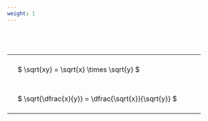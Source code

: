 ```yaml
---
weight: 1
---
```


#  
<br>
<style type="text/css">
#T_7a7e5 th.col_heading {
  text-align: left;
  font-size: 1em;
}
#T_7a7e5 td {
  text-align: left;
  font-size: 1em;
  padding: 1.5em;
}
#T_7a7e5_row0_col0, #T_7a7e5_row1_col0 {
  width: 400px;
  white-space: pre-wrap;
}
</style>
<table id="T_7a7e5">
  <thead>
  </thead>
  <tbody>
    <tr>
      <td id="T_7a7e5_row0_col0" class="data row0 col0" >$ \sqrt{xy} = \sqrt{x} \times \sqrt{y} $</td>
    </tr>
    <tr>
      <td id="T_7a7e5_row1_col0" class="data row1 col0" >$ \sqrt{\dfrac{x}{y}} = \dfrac{\sqrt{x}}{\sqrt{y}} $</td>
    </tr>
  </tbody>
</table>
